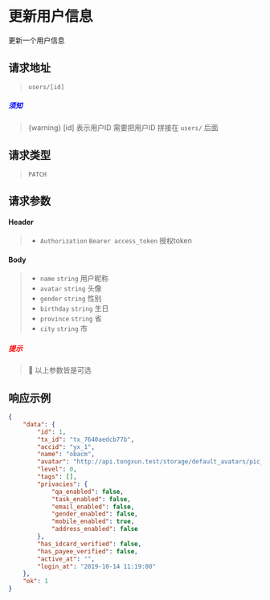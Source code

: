 # 更新用户信息

更新一个用户信息

## 请求地址

> `users/[id]`

##### <font color="blue">须知</font>

> {warning} [id] 表示用户ID 需要把用户ID 拼接在 `users/` 后面

## 请求类型

> `PATCH`

## 请求参数

#### Header

> - `Authorization` `Bearer access_token` 授权token

#### Body

> - `name` `string` 用户昵称
> - `avatar` `string` 头像
> - `gender` `string` 性别
> - `birthday` `string` 生日
> - `province` `string` 省
> - `city` `string` 市

##### <font color="red">提示</font>

> :open_hands: 以上参数皆是可选

## 响应示例

```json
{
    "data": {
        "id": 1,
        "tx_id": "tx_7640aedcb77b",
        "accid": "yx_1",
        "name": "obacm",
        "avatar": "http://api.tongxun.test/storage/default_avatars/pic_020.jpg",
        "level": 0,
        "tags": [],
        "privacies": {
            "qa_enabled": false,
            "task_enabled": false,
            "email_enabled": false,
            "gender_enabled": false,
            "mobile_enabled": true,
            "address_enabled": false
        },
        "has_idcard_verified": false,
        "has_payee_verified": false,
        "active_at": "",
        "login_at": "2019-10-14 11:19:00"
    },
    "ok": 1
}
```